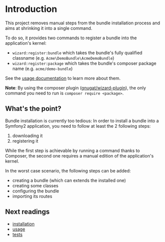 # Introduction

This project removes manual steps from the bundle installation process and aims
at shrinking it into a single command.

To do so, it provides two commands to register a bundle into the application's
kernel:

* `wizard:register:bundle` which takes the bundle's fully qualified classname
  (e.g. `Acme\DemoBundle\AcmeDemoBundle`)
* `wizard:register:package` which takes the bundle's composer package name
  (e.g. `acme/demo-bundle`)

See the [usage documentation](03-usage.md) to learn more about them.

**Note**: By using the composer plugin
([gnugat/wizard-plugin](https://github.com/gnugat/wizard-plugin)), the only
command you need to run is `composer require <package>`.

## What's the point?

Bundle installation is currently too tedious: In order to install a bundle
into a Symfony2 application, you need to follow at least the 2 following steps:

1. downloading it
2. registering it

While the first step is achievable by running a command thanks to Composer, the
second one requires a manual edition of the application's kernel.

In the worst case scenario, the following steps can be added:

* creating a bundle (which can extends the installed one)
* creating some classes
* configuring the bundle
* importing its routes

##  Next readings

* [installation](02-installation.md)
* [usage](03-usage.md)
* [tests](04-tests.md)
